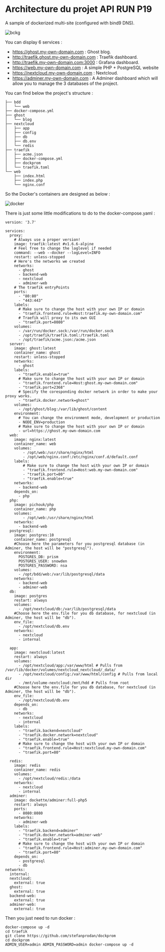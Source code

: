 # Architecture du projet API RUN P19
A sample of dockerized multi-site (configured with bind9 DNS).

![bckg](/content/images/bckg.png)


You can display 6 services :
* https://ghost.my-own-domain.com : Ghost blog.
* http://traefik.ghost.my-own-domain.com : Traefik dashboard.
* http://traefik.my-own-domain.com:3000 : Grafana dashboard. 
* https://web.my-own-domain.com : A simple PHP + PostgreSQL website
* https://nextcloud.my-own-domain.com : Nextcloud.
* https://adminer.my-own-domain.com : A Adminer dashboard which will allow you to manage the 3 databases of the project.

You can find below the project's structure :

~~~
├── bdd
│   └── web
├── docker-compose.yml
├── ghost
│   └── blog
├── nextcloud
│   ├── app
│   ├── config
│   ├── db
│   ├── db.env
│   └── redis
├── traefik
│   ├── acme.json
│   ├── docker-compose.yml
│   ├── dockprom
│   └── traefik.toml
└── web
    ├── index.html
    ├── index.php
    └── nginx.conf

~~~

So the Docker's containers are designed as below :

![docker](/content/images/docker.png)

There is just some little modifications to do to the docker-compose.yaml :

~~~
version: '3.7'

services:
  proxy:
    # Always use a proper version!
    image: traefik:latest #v1.6.6-alpine
    # Feel free to change the loglevel if needed
    command: --web --docker --logLevel=INFO
    restart: unless-stopped
    # Here's the networks we created
    networks:
      - ghost
      - backend-web
      - nextcloud
      - adminer-web
    # The traefik entryPoints
    ports:
      - "80:80"
      - "443:443"
    labels:
      # Make sure to change the host with your own IP or domain
      - "traefik.frontend.rule=Host:traefik.my-own-domain.com"
      # Traefik will proxy to its own GUI
      - "traefik.port=8080"
    volumes:
      - /var/run/docker.sock:/var/run/docker.sock
      - /opt/traefik/traefik.toml:/traefik.toml
      - /opt/traefik/acme.json:/acme.json
  server:
    image: ghost:latest
    container_name: ghost
    restart: unless-stopped
    networks:
      - ghost
    labels:
      - "traefik.enable=true"
      # Make sure to change the host with your own IP or domain
      - "traefik.frontend.rule=Host:ghost.my-own-domain.com"
      - "traefik.port=2368"
      # Specify the coresponding docker network in order to make your proxy works.
      - "traefik.docker.network=ghost"
    volumes:
      - /opt/ghost/blog:/var/lib/ghost/content
    environment:
      # You can change the environment mode, development or production
      - NODE_ENV=production
      # Make sure to change the host with your own IP or domain
      - url=https://ghost.my-own-domain.com
  web:
    image: nginx:latest
    container_name: web
    volumes:
        - /opt/web:/usr/share/nginx/html
        - /opt/web/nginx.conf:/etc/nginx/conf.d/default.conf
    labels:
        # Make sure to change the host with your own IP or domain
        - "traefik.frontend.rule=Host:web.my-own-domain.com"
        - "traefik.port=80"
        - "traefik.enable=true"
    networks:
      - backend-web
    depends_on:
      - php
  php:
    image: pichouk/php
    container_name: php
    volumes:
        - /opt/web:/usr/share/nginx/html
    networks:
      - backend-web
  postgresql:
    image: postgres:10
    container_name: postgresql
    #Choose here the parameters for you postgresql database (in Adminer, the host will be "postgresql").
    environment:
      POSTGRES_DB: prism
      POSTGRES_USER: snowden
      POSTGRES_PASSWORD: nsa
    volumes:
      - /opt/bdd/web:/var/lib/postgresql/data
    networks:
      - backend-web
      - adminer-web  
  db:
    image: postgres
    restart: always
    volumes:
      - /opt/nextcloud/db:/var/lib/postgresql/data
    #Choose here the env.file for you db database, for nextcloud (in Adminer, the host will be "db").
    env_file:
      - /opt/nextcloud/db.env
    networks:
      - nextcloud
      - internal

  app:
    image: nextcloud:latest
    restart: always
    volumes:
      - /opt/nextcloud/app:/var/www/html # Pulls from /var/lib/docker/volumes/nextcloud_nextcloud/_data/
      - /opt/nextcloud/config:/var/www/html/config # Pulls from local dir
      - /mnt/volume-nextcloud:/mnt/hdd # Pulls from root
    #Choose here the env.file for you db database, for nextcloud (in Adminer, the host will be "db").
    env_file:
      - /opt/nextcloud/db.env
    depends_on:
      - db
    networks:
      - nextcloud
      - internal
    labels:
      - "traefik.backend=nextcloud"
      - "traefik.docker.network=nextcloud"
      - "traefik.enable=true"
      # Make sure to change the host with your own IP or domain
      - "traefik.frontend.rule=Host:nextcloud.my-own-domain.com"
      - "traefik.port=80"

  redis:
    image: redis
    container_name: redis
    volumes:
      - /opt/nextcloud/redis:/data
    networks:
      - nextcloud
      - internal
  adminer:
    image: dockette/adminer:full-php5
    restart: always
    ports:
      - 8080:8080
    networks:
      - adminer-web
    labels:
      - "traefik.backend=adminer"
      - "traefik.docker.network=adminer-web"
      - "traefik.enable=true"
      # Make sure to change the host with your own IP or domain
      - "traefik.frontend.rule=Host:adminer.my-own-domain.com"
      - "traefik.port=80"
    depends_on:
      - postgresql
      - db
networks:
  internal:
  nextcloud:
    external: true
  ghost:
    external: true
  backend-web:
    external: true
  adminer-web:
    external: true

~~~


Then you just need to run docker :
~~~
docker-compose up -d 
cd traefik
git clone https://github.com/stefanprodan/dockprom
cd dockprom
ADMIN_USER=admin ADMIN_PASSWORD=admin docker-compose up -d
~~~
